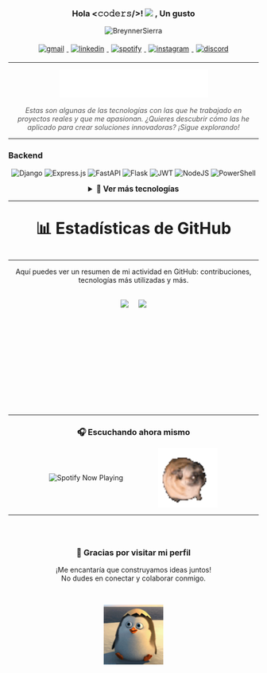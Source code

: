 <h3 align="center">
  Hola <𝚌𝚘𝚍𝚎𝚛𝚜/>! 
  <img src="https://github.com/TheDudeThatCode/TheDudeThatCode/blob/master/Assets/Hi.gif" width="29px">
  , Un gusto
</h3>

<p align="center">
  <img 
    src="https://github.com/breynner31/breynner31/blob/main/assets/BreynnerSierra.gif?raw=true" 
    height="300" 
    width="1000" 
    style="object-fit: contain;"
    alt="BreynnerSierra" />
</p>

<p align="center">
	<a href="mailto:breynnersierra31@gmail.com">
		<img alt="gmail" width="10%" style="padding:5px" src="https://img.icons8.com/clouds/100/000000/gmail.png"/>
	</a>
	<a href="https://www.linkedin.com/in/breynner-jose-sierra-arias-07bb2a331/">
		<img alt="linkedin" width="10%" style="padding:5px" src="https://img.icons8.com/clouds/100/000000/linkedin.png"/>
	</a>
	<a href="https://open.spotify.com/playlist/1vSRL8Kd7HqjDsyTZot1GZ?si=983de844c5914db8">
		<img alt="spotify" width="10%" style="padding:5px" src="https://img.icons8.com/clouds/100/000000/spotify.png"/>
	</a>
	<a href="https://www.instagram.com/breinner_31/">
		<img alt="instagram" width="10%" style="padding:5px" src="https://img.icons8.com/clouds/100/000000/instagram.png"/>
	</a>
	<a href="https://discord.com/users/634516861538533376">
		<img alt="discord" width="10%" style="padding:5px" src="https://img.icons8.com/clouds/100/000000/discord-logo.png"/>
	</a>
</p>

<hr>

<p align="center">
  <img src="https://github.com/breynner31/breynner31/blob/main/assets/result.gif?raw=true" alt="Stack Tecnológico Animado" />
</p>

<p align="center" style="font-style: italic; color: #555;">
  Estas son algunas de las tecnologías con las que he trabajado en proyectos reales y que me apasionan.  
  ¿Quieres descubrir cómo las he aplicado para crear soluciones innovadoras? ¡Sigue explorando!
</p>



---

### Backend

<p align="center">
  <img alt="Django" src="https://img.shields.io/badge/django-%23092E20.svg?style=for-the-badge&logo=django&logoColor=white" />
  <img alt="Express.js" src="https://img.shields.io/badge/express.js-%23404d59.svg?style=for-the-badge&logo=express&logoColor=%2361DAFB" />
  <img alt="FastAPI" src="https://img.shields.io/badge/FastAPI-005571?style=for-the-badge&logo=fastapi" />
  <img alt="Flask" src="https://img.shields.io/badge/flask-%23000.svg?style=for-the-badge&logo=flask&logoColor=white" />
  <img alt="JWT" src="https://img.shields.io/badge/JWT-black?style=for-the-badge&logo=JSON%20web%20tokens" />
  <img alt="NodeJS" src="https://img.shields.io/badge/node.js-6DA55F?style=for-the-badge&logo=node.js&logoColor=white" />
  <img alt="PowerShell" src="https://img.shields.io/badge/PowerShell-%235391FE.svg?style=for-the-badge&logo=powershell&logoColor=white" />

</p>

<details>
<summary align="center" style="cursor:pointer; font-weight:bold; font-size:1.1em;">🔽 Ver más tecnologías</summary>

---

### Frontend

<p align="center">
  <img alt="Angular" src="https://img.shields.io/badge/angular-%23DD0031.svg?style=for-the-badge&logo=angular&logoColor=white" />
  <img alt="React" src="https://img.shields.io/badge/react-%2320232a.svg?style=for-the-badge&logo=react&logoColor=%2361DAFB" />
  <img alt="TailwindCSS" src="https://img.shields.io/badge/tailwindcss-%2338B2AC.svg?style=for-the-badge&logo=tailwind-css&logoColor=white" />
</p>

### Bases de Datos

<p align="center">
  <img alt="Firebase" src="https://img.shields.io/badge/firebase-a08021?style=for-the-badge&logo=firebase&logoColor=ffcd34" />
  <img alt="MongoDB" src="https://img.shields.io/badge/MongoDB-%234ea94b.svg?style=for-the-badge&logo=mongodb&logoColor=white" />
  <img alt="MySQL" src="https://img.shields.io/badge/mysql-4479A1.svg?style=for-the-badge&logo=mysql&logoColor=white" />
  <img alt="Postgres" src="https://img.shields.io/badge/postgres-%23316192.svg?style=for-the-badge&logo=postgresql&logoColor=white" />
  <img alt="RabbitMQ" src="https://img.shields.io/badge/Rabbitmq-FF6600?style=for-the-badge&logo=rabbitmq&logoColor=white" />
  <img alt="SQLite" src="https://img.shields.io/badge/sqlite-%2307405e.svg?style=for-the-badge&logo=sqlite&logoColor=white" />
</p>

### Cache

<p align="center">
  <img alt="Redis" src="https://img.shields.io/badge/redis-%23DD0031.svg?style=for-the-badge&logo=redis&logoColor=white" />
</p>

### Desarrollo móvil

<p align="center">
  <img alt="Dart" src="https://img.shields.io/badge/dart-%230175C2.svg?style=for-the-badge&logo=dart&logoColor=white" />
  <img alt="Flutter" src="https://img.shields.io/badge/Flutter-%2302569B.svg?style=for-the-badge&logo=Flutter&logoColor=white" />
</p>



### Microservicios y DevOps

<p align="center"> <img alt="AWS" src="https://img.shields.io/badge/AWS-%23FF9900.svg?style=for-the-badge&logo=amazon-aws&logoColor=white" /> <img alt="Docker" src="https://img.shields.io/badge/docker-%230db7ed.svg?style=for-the-badge&logo=docker&logoColor=white" /> <img alt="Ubuntu" src="https://img.shields.io/badge/Ubuntu-E95420?style=for-the-badge&logo=ubuntu&logoColor=white" /> </p>


### Gestión de Proyectos y Tareas
<p align="center"> <img alt="Jira" src="https://img.shields.io/badge/jira-%230A0FFF.svg?style=for-the-badge&logo=jira&logoColor=white" /> <img alt="Trello" src="https://img.shields.io/badge/Trello-%23026AA7.svg?style=for-the-badge&logo=Trello&logoColor=white" /> </p>


### Comunicación y APIs
<p align="center"> <img alt="Twilio" src="https://img.shields.io/badge/Twilio-F22F46?style=for-the-badge&logo=Twilio&logoColor=white" /> <img alt="Meta" src="https://img.shields.io/badge/Meta-%230467DF.svg?style=for-the-badge&logo=Meta&logoColor=white" /> </p>
</details>

---

<p align="center" style="font-size: 32px; font-weight: bold;">📊 Estadísticas de GitHub</p>

----

<p align="center">
  Aquí puedes ver un resumen de mi actividad en GitHub: contribuciones, tecnologías más utilizadas y más.  
</p>

<br>

<div align="center" style="display: flex; align-items: center; justify-content: center; gap: 20px; flex-wrap: wrap;">
  
  <img height="200" src="https://github-readme-stats.vercel.app/api?username=breynner31&count_private=true&show_icons=true&theme=radical&include_all_commits=true" />
  
  <img height="200" src="https://github-readme-stats.vercel.app/api/top-langs/?username=breynner31&layout=compact&langs_count=10&theme=radical" />
  
  
</div>

<br>

---

<div align="center">

### 🎧 Escuchando ahora mismo

<p>
  <img src="https://spotify-now-playing-one-green.vercel.app/api/spotify" alt="Spotify Now Playing" style="vertical-align: middle;" />
  &nbsp;&nbsp;&nbsp;&nbsp;&nbsp;&nbsp;&nbsp;&nbsp;&nbsp;&nbsp;&nbsp;&nbsp;&nbsp;&nbsp;&nbsp;&nbsp; <!-- espacios -->
  <img src="https://github.com/breynner31/breynner31/blob/main/assets/pug_dance.gif?raw=true" alt="Now Playing Animation" height="120" style="vertical-align: middle;" />
</p>

</div>

---

<div align="center">

<p style="display: inline-block; vertical-align: middle; text-align: left; max-width: 400px;">
  <h3>🙏 Gracias por visitar mi perfil</h3>
  ¡Me encantaría que construyamos ideas juntos!<br />
  No dudes en conectar y colaborar conmigo.
</p>

&nbsp;&nbsp;&nbsp;&nbsp;&nbsp;&nbsp;&nbsp;&nbsp;&nbsp;&nbsp;&nbsp;&nbsp;

<img src="https://github.com/breynner31/breynner31/blob/main/assets/pinguinoAdiop.gif?raw=true" alt="Pingüino Adiop" height="120" style="vertical-align: middle;" />

</div>
